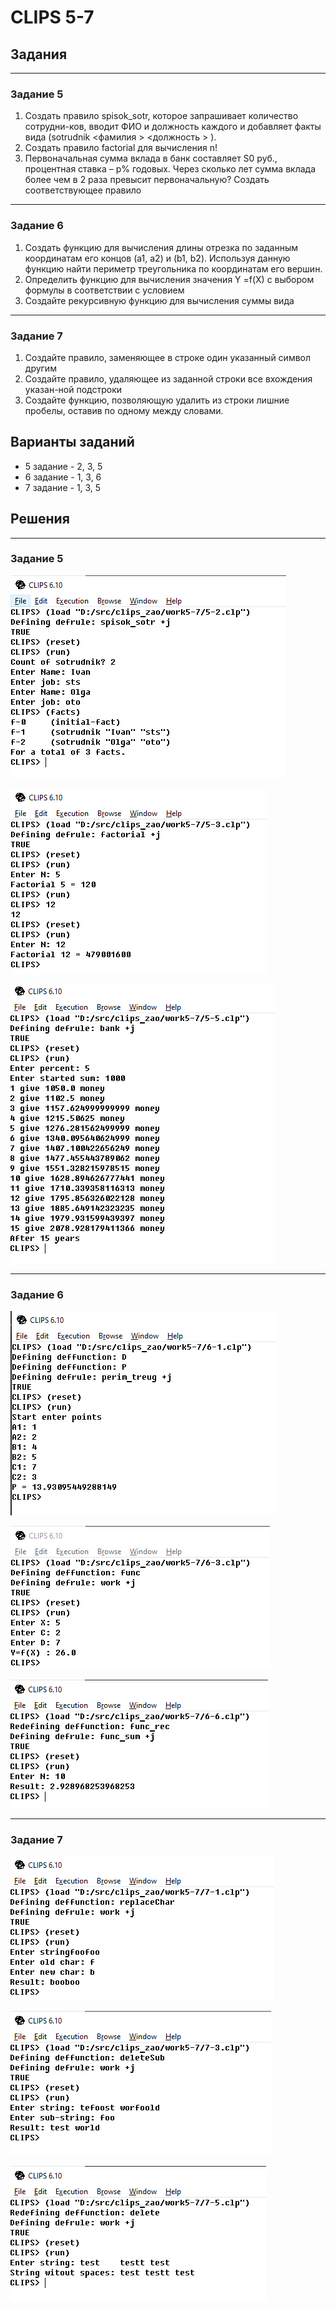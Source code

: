 # CLIPS 5-7

## Задания

---------
### Задание 5

1. Создать правило spisok_sotr, которое запрашивает количество сотрудни-ков, вводит ФИО и должность каждого и добавляет факты вида (sotrudnik  <фамилия >  <должность > ).
2. Создать правило factorial для вычисления n!
3. Первоначальная сумма вклада в банк составляет S0 руб., процентная ставка – р% годовых. Через сколько лет сумма вклада более чем в 2 раза превысит первоначальную? Создать соответствующее правило

-------
### Задание 6

1. Создать функцию для вычисления длины отрезка по заданным координатам его концов (a1, a2) и (b1, b2). 
Используя данную функцию найти периметр треугольника по координатам его вершин.
2. Определить функцию для вычисления значения Y =f(X) с выбором формулы в соответствии с условием
3. Создайте рекурсивную функцию для вычисления суммы вида 

-----
### Задание 7

1. Создайте  правило, заменяющее в строке один указанный символ другим
2. Создайте  правило, удаляющее из заданной строки все вхождения указан-ной подстроки
3. Создайте  функцию, позволяющую удалить из строки лишние пробелы, оставив по одному между словами. 

## Варианты заданий

* 5 задание - 2, 3, 5
* 6 задание - 1, 3, 6
* 7 задание - 1, 3, 5

## Решения

---------
### Задание 5

![](images/result-5-2.png)

![](images/result-5-3.png)

![](images/result-5-5.png)

-------
### Задание 6

![](images/result-6-1.png)

![](images/result-6-3.png)

![](images/result-6-6.png)

-----
### Задание 7

![](images/result-7-1.png)

![](images/result-7-3.png)

![](images/result-7-5.png)